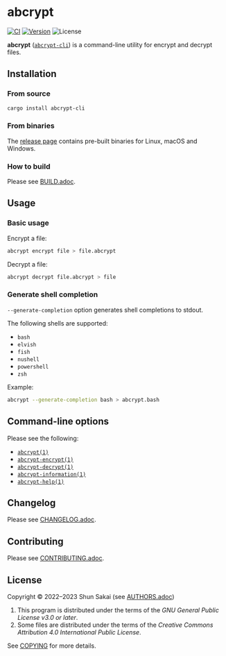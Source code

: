 <!--
SPDX-FileCopyrightText: 2022 Shun Sakai

SPDX-License-Identifier: GPL-3.0-or-later
-->

# abcrypt

[![CI][ci-badge]][ci-url]
[![Version][version-badge]][version-url]
![License][license-badge]

**abcrypt** ([`abcrypt-cli`][version-url]) is a command-line utility for
encrypt and decrypt files.

## Installation

### From source

```sh
cargo install abcrypt-cli
```

### From binaries

The [release page][release-page-url] contains pre-built binaries for Linux,
macOS and Windows.

### How to build

Please see [BUILD.adoc](BUILD.adoc).

## Usage

### Basic usage

Encrypt a file:

```sh
abcrypt encrypt file > file.abcrypt
```

Decrypt a file:

```sh
abcrypt decrypt file.abcrypt > file
```

### Generate shell completion

`--generate-completion` option generates shell completions to stdout.

The following shells are supported:

- `bash`
- `elvish`
- `fish`
- `nushell`
- `powershell`
- `zsh`

Example:

```sh
abcrypt --generate-completion bash > abcrypt.bash
```

## Command-line options

Please see the following:

- [`abcrypt(1)`](doc/man/man1/abcrypt.1.adoc)
- [`abcrypt-encrypt(1)`](doc/man/man1/abcrypt-encrypt.1.adoc)
- [`abcrypt-decrypt(1)`](doc/man/man1/abcrypt-decrypt.1.adoc)
- [`abcrypt-information(1)`](doc/man/man1/abcrypt-information.1.adoc)
- [`abcrypt-help(1)`](doc/man/man1/abcrypt-help.1.adoc)

## Changelog

Please see [CHANGELOG.adoc](CHANGELOG.adoc).

## Contributing

Please see [CONTRIBUTING.adoc](CONTRIBUTING.adoc).

## License

Copyright &copy; 2022&ndash;2023 Shun Sakai (see [AUTHORS.adoc](AUTHORS.adoc))

1. This program is distributed under the terms of the _GNU General Public
   License v3.0 or later_.
2. Some files are distributed under the terms of the _Creative Commons
   Attribution 4.0 International Public License_.

See [COPYING](COPYING) for more details.

[ci-badge]: https://img.shields.io/github/actions/workflow/status/sorairolake/abcrypt/CI.yaml?branch=develop&label=CI&logo=github&style=for-the-badge
[ci-url]: https://github.com/sorairolake/abcrypt/actions?query=branch%3Adevelop+workflow%3ACI++
[version-badge]: https://img.shields.io/crates/v/abcrypt-cli?style=for-the-badge
[version-url]: https://crates.io/crates/abcrypt-cli
[license-badge]: https://img.shields.io/crates/l/abcrypt-cli?style=for-the-badge
[release-page-url]: https://github.com/sorairolake/abcrypt/releases
